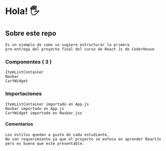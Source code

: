 # Hola! 🖐

## Sobre este repo

    Es un ejemplo de como se sugiere estructurar la primera
    pre-entrega del proyecto final del curso de React Js de CoderHouse

### Componentes ( 3 )

    ItemListContainer
    Navbar
    CartWidget

### Importaciones

    ItemListContainer importado en App.js
    Navbar importado en App.js
    CartWidget importado en Navbar.jsx

#### Comentarios

    Los estilos quedan a gusto de cada estudiante.
    No son requerimiento ya que el proyecto se enfoca en aprender ReactJs
    pero es bueno que este presentable.
